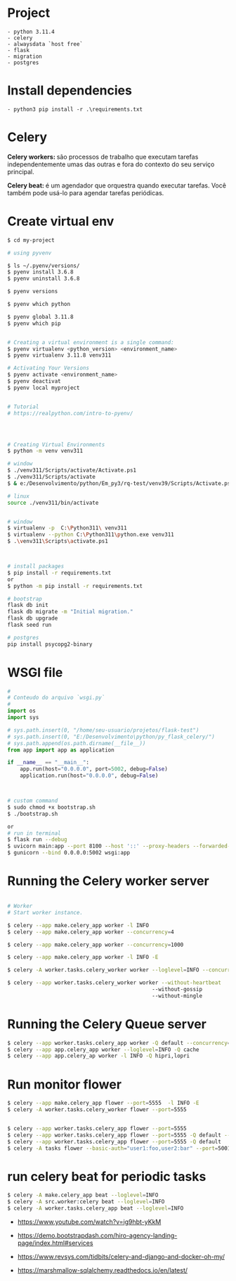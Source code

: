 # Project
    - python 3.11.4
    - celery
    - alwaysdata `host free`
    - flask
    - migration
    - postgres

# Install dependencies
    - python3 pip install -r .\requirements.txt

# Celery

<b>Celery workers: </b> são processos de trabalho que executam tarefas
    independentemente umas das outras e fora do contexto do seu serviço
    principal.

<b>Celery beat: </b> é um agendador que orquestra quando executar tarefas.
    Você também pode usá-lo para agendar tarefas periódicas.





# Create virtual env
```sh
$ cd my-project

# using pyvenv

$ ls ~/.pyenv/versions/
$ pyenv install 3.6.8
$ pyenv uninstall 3.6.8

$ pyenv versions

$ pyenv which python

$ pyenv global 3.11.8
$ pyenv which pip


# Creating a virtual environment is a single command:
$ pyenv virtualenv <python_version> <environment_name>
$ pyenv virtualenv 3.11.8 venv311

# Activating Your Versions
$ pyenv activate <environment_name>
$ pyenv deactivat
$ pyenv local myproject


# Tutorial
# https://realpython.com/intro-to-pyenv/




# Creating Virtual Environments
$ python -m venv venv311

# window
$ ./venv311/Scripts/activate/Activate.ps1
$ ./venv311/Scripts/activate
$ & e:/Desenvolvimento/python/Em_py3/rq-test/venv39/Scripts/Activate.ps1

# linux
source ./venv311/bin/activate


# window
$ virtualenv -p  C:\Python311\ venv311
$ virtualenv --python C:\Python311\python.exe venv311
$ .\venv311\Scripts\activate.ps1



# install packages
$ pip install -r requirements.txt
or
$ python -m pip install -r requirements.txt

# bootstrap
flask db init
flask db migrate -m "Initial migration."
flask db upgrade
flask seed run

# postgres
pip install psycopg2-binary
```

# WSGI file

```py
#
# Conteudo do arquivo `wsgi.py`
#
import os
import sys

# sys.path.insert(0, "/home/seu-usuario/projetos/flask-test")
# sys.path.insert(0, "E:/Desenvolvimento\python/py_flask_celery/")
# sys.path.append(os.path.dirname(__file__))
from app import app as application

if __name__ == "__main__":
    app.run(host="0.0.0.0", port=5002, debug=False)
    application.run(host="0.0.0.0", debug=False)
```

```sh


# custom command
$ sudo chmod +x bootstrap.sh  
$ ./bootstrap.sh

or
# run in terminal
$ flask run --debug
$ uvicorn main:app --port 8100 --host '::' --proxy-headers --forwarded-allow-ips "::1"
$ gunicorn --bind 0.0.0.0:5002 wsgi:app

```

# Running the Celery worker server

```sh

# Worker
# Start worker instance.

$ celery --app make.celery_app worker -l INFO
$ celery --app make.celery_app worker --concurrency=4

$ celery --app make.celery_app worker --concurrency=1000

$ celery --app make.celery_app worker -l INFO -E

$ celery -A worker.tasks.celery_worker worker --loglevel=INFO --concurrency=2 -E -l info

$ celery --app worker.tasks.celery_worker worker --without-heartbeat 
                                              --without-gossip 
                                              --without-mingle
```


# Running the Celery Queue server

```sh
$ celery --app worker.tasks.celery_app worker -Q default --concurrency=4
$ celery --app app.celery_app worker --loglevel=INFO -Q cache
$ celery --app app.celery_ap worker -l INFO -Q hipri,lopri
```


# Run monitor flower
```sh
$ celery --app make.celery_app flower --port=5555  -l INFO -E
$ celery -A worker.tasks.celery_worker flower --port=5555


$ celery --app worker.tasks.celery_app flower --port=5555
$ celery --app worker.tasks.celery_app flower --port=5555 -Q default --concurrency=4
$ celery --app worker.tasks.celery_app flower --port=5555 -Q default
$ celery -A tasks flower --basic-auth="user1:foo,user2:bar" --port=5001

```

# run celery beat for periodic tasks
```sh
$ celery -A make.celery_app beat --loglevel=INFO
$ celery -A src.worker:celery beat --loglevel=INFO
$ celery -A worker.tasks.celery_app beat --loglevel=INFO

```




- https://www.youtube.com/watch?v=ig9hbt-yKkM

- https://demo.bootstrapdash.com/hiro-agency-landing-page/index.html#services

- https://www.revsys.com/tidbits/celery-and-django-and-docker-oh-my/

- https://marshmallow-sqlalchemy.readthedocs.io/en/latest/